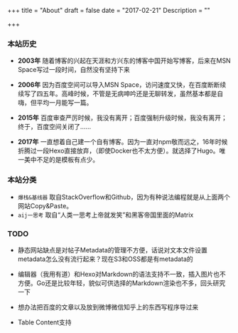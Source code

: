+++
title = "About"
draft = false
date = "2017-02-21"
Description = "" 

+++

### 本站历史
+ **2003年**
随着博客的兴起在天涯和方兴东的博客中国开始写博客，后来在MSN Space写过一段时间，自然没有坚持下来 

+ **2006年**
因为百度空间可以导入MSN Space，访问速度又快，在百度断断续续写了四五年。高峰时候，不管是无病呻吟还是无聊转发，虽然基本都是自嗨，但平均一月能写一篇。
   
+ **2015年**
百度审查严厉时候，我没有离开；百度强制升级时候，我没有离开；终于，百度空间关闭了……

+ **2017年**
一直想着自己建一个自有博客。因为一直对npm敬而远之，16年时候折腾过一段Hexo直接放弃，（即使Docker也不太方便）。就选择了Hugo。唯一美中不足的是模板有点少。

### 本站分类
+ `爆栈&基线器` 取自StackOverflow和Github，因为有种说法编程就是从上面两个网站Copy&Paste。
+ `aij一思考` 取自“人类一思考上帝就发笑”和黑客帝国里面的Matrix

### TODO
+ 静态网站缺点是对帖子Metadata的管理不方便，话说对文本文件设置metadata怎么没有流行起来？现在S3和OSS都是有metadata的

+ 编辑器（我用有道）和Hexo对Markdown的语法支持不一致，插入图片也不方便。Go还是比较年轻，貌似可供选择的Markdown渲染也不多，回头研究一下

+ 想办法把百度的文章以及放到微博微信知乎上的东西写程序导过来

+ Table Content支持